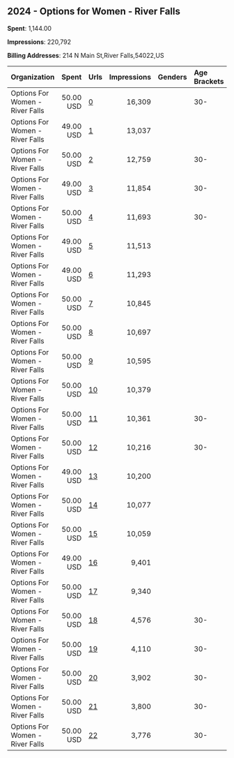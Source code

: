 ## 2024 - Options for Women - River Falls 
**Spent**: 1,144.00

**Impressions**: 220,792

**Billing Addresses**: 214 N Main St,River Falls,54022,US

|Organization|Spent|Urls|Impressions|Genders|Age Brackets|Country Codes|
|:---|---:|:---|---:|:---|:---|:---|
|Options For Women - River Falls|50.00 USD|[0](https://www.snap.com/political-ads/asset/71b6abde451eeca4501cb9cf8552210bbacc3dc30c0227ecbe870aba42ca2781?mediaType=mp4)|16,309||30-|united states|
|Options For Women - River Falls|49.00 USD|[1](https://www.snap.com/political-ads/asset/306d78aa7a30d09775dd5f3b29498b703721828acb375da6c11e664f85518c3e?mediaType=mp4)|13,037|||united states|
|Options For Women - River Falls|50.00 USD|[2](https://www.snap.com/political-ads/asset/53212488d269549bed8940db23650226cb24df60d2d45ee2965dfa135d9dff50?mediaType=mp4)|12,759||30-|united states|
|Options For Women - River Falls|49.00 USD|[3](https://www.snap.com/political-ads/asset/92d25d49812484f216546ea4c88b65316aa853248fa7dbf043f263d111fdd3fc?mediaType=mp4)|11,854||30-|united states|
|Options For Women - River Falls|50.00 USD|[4](https://www.snap.com/political-ads/asset/f81979c967f1d52d5baa5a4368f37a9add4e6b418bfdcf7e13457391016dbf16?mediaType=mp4)|11,693||30-|united states|
|Options For Women - River Falls|49.00 USD|[5](https://www.snap.com/political-ads/asset/74146e6c42f75b9302b3a010017784bc5a792f651c26ebe87c8c67a6b54e3095?mediaType=mp4)|11,513|||united states|
|Options For Women - River Falls|49.00 USD|[6](https://www.snap.com/political-ads/asset/0d1d4bc5af7aff80c322454378d6d47922ce28a67e243b66d01dbf498baa649c?mediaType=mp4)|11,293|||united states|
|Options For Women - River Falls|50.00 USD|[7](https://www.snap.com/political-ads/asset/80843d1f28753cfda2bfcba16f12c40e3feb79b96433138482b214aa109170d8?mediaType=mp4)|10,845|||united states|
|Options For Women - River Falls|50.00 USD|[8](https://www.snap.com/political-ads/asset/535e3ca1effd64565c1ec2cb4e5f57cdb60a90f54dd9fcad3235587f51029774?mediaType=mp4)|10,697|||united states|
|Options For Women - River Falls|50.00 USD|[9](https://www.snap.com/political-ads/asset/357ea0971169bb823f6a9ad7f64370cfc3b31bc7bc908be3856d72e29439b17c?mediaType=mp4)|10,595|||united states|
|Options For Women - River Falls|50.00 USD|[10](https://www.snap.com/political-ads/asset/0a642a6f09020f8135f60d31df781d7dfc2993cb921c289ce02e2c1c8963a4f8?mediaType=mp4)|10,379|||united states|
|Options For Women - River Falls|50.00 USD|[11](https://www.snap.com/political-ads/asset/817ddfc07f46b8386cbc79349379b6e228ab0708a21b59063e10395a52c1078a?mediaType=mp4)|10,361||30-|united states|
|Options For Women - River Falls|50.00 USD|[12](https://www.snap.com/political-ads/asset/0a8cd882fb0b31e45afdfe1d4500137ae96168d4797d625321248ed8469d82f9?mediaType=mp4)|10,216||30-|united states|
|Options For Women - River Falls|49.00 USD|[13](https://www.snap.com/political-ads/asset/54f577943430c63aeff9055c314c631e6dad362639fc49f7a9bbc47df7cb1adc?mediaType=mp4)|10,200|||united states|
|Options For Women - River Falls|50.00 USD|[14](https://www.snap.com/political-ads/asset/beb47a57e7bfa612b6af3e053738546dec6be7d8f00020e1f77aa4a396a1c7ae?mediaType=mp4)|10,077|||united states|
|Options For Women - River Falls|50.00 USD|[15](https://www.snap.com/political-ads/asset/2c4b1c6521a11fe45952444436a947031edc7ba4385300ffb727ddf25debeb92?mediaType=mp4)|10,059|||united states|
|Options For Women - River Falls|49.00 USD|[16](https://www.snap.com/political-ads/asset/50d15b116aae4cbb72ac61641cefdc8122491162c105e04834c2a28c8e197b6b?mediaType=mp4)|9,401|||united states|
|Options For Women - River Falls|50.00 USD|[17](https://www.snap.com/political-ads/asset/a3482a54b754f0e6b964c611e45209809959e38fd1162c8ee89d1671bdd03f2a?mediaType=mp4)|9,340|||united states|
|Options For Women - River Falls|50.00 USD|[18](https://www.snap.com/political-ads/asset/d6c54c579ea4bc6b62e6f1d9341ab4f32d654342db89ed150f95422dd2d31431?mediaType=mp4)|4,576||30-|united states|
|Options For Women - River Falls|50.00 USD|[19](https://www.snap.com/political-ads/asset/9e7a3701408b746242144cc81838bae345936eb5c77b27ff142ec724c2ea1adc?mediaType=mp4)|4,110||30-|united states|
|Options For Women - River Falls|50.00 USD|[20](https://www.snap.com/political-ads/asset/85ccf9fa2d8a1bd5680e444b8f1f9874a86bc0dae8d37539558b4839d0e62aa5?mediaType=mp4)|3,902||30-|united states|
|Options For Women - River Falls|50.00 USD|[21](https://www.snap.com/political-ads/asset/1ddb7095f2d4f95d8a6eec9ed1bd953a757b53eb8619128e5af768f5d3d7e1f2?mediaType=mp4)|3,800||30-|united states|
|Options For Women - River Falls|50.00 USD|[22](https://www.snap.com/political-ads/asset/a4f6e0c9d5570e58fbe90060d6f341f0856c51e5b9b370515ad87d62d048eca2?mediaType=mp4)|3,776||30-|united states|
